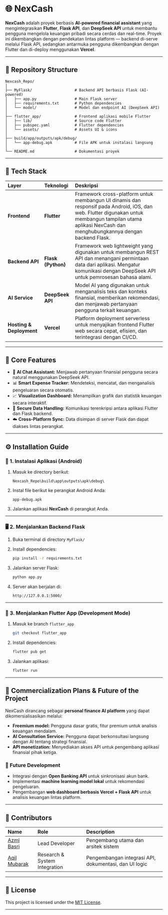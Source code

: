 # 🌐 NexCash

**NexCash** adalah proyek berbasis **AI-powered financial assistant** yang mengintegrasikan **Flutter**, **Flask API**, dan **DeepSeek API** untuk membantu pengguna mengelola keuangan pribadi secara cerdas dan real-time.
Proyek ini dikembangkan dengan pendekatan lintas platform — backend di-serve melalui Flask API, sedangkan antarmuka pengguna dikembangkan dengan Flutter dan di-deploy menggunakan **Vercel**.

---

## 📁 Repository Structure

```
Nexcash_Repo/
│
├── MyFlask/                   # Backend API berbasis Flask (AI-powered)
│   ├── app.py                 # Main Flask server
│   ├── requirements.txt       # Python dependencies
│   └── model/                 # Model dan endpoint AI (DeepSeek API)
│
├── flutter_app/               # Frontend aplikasi mobile Flutter
│   ├── lib/                   # Source code Flutter
│   ├── pubspec.yaml           # Flutter dependencies
│   └── assets/                # Assets UI & icons
│
├── build/app/outputs/apk/debug/
│   └── app-debug.apk          # File APK untuk instalasi langsung
│
└── README.md                  # Dokumentasi proyek
```

---

## 🚀 Tech Stack

| Layer                    | Teknologi          | Deskripsi                                                                                                                                                                                                  |
| :----------------------- | :----------------- | :--------------------------------------------------------------------------------------------------------------------------------------------------------------------------------------------------------- |
| **Frontend**             | **Flutter**        | Framework cross-platform untuk membangun UI dinamis dan responsif pada Android, iOS, dan web. Flutter digunakan untuk membangun tampilan utama aplikasi NexCash dan menghubungkannya dengan backend Flask. |
| **Backend API**          | **Flask (Python)** | Framework web lightweight yang digunakan untuk membangun REST API dan menangani permintaan data dari aplikasi. Mengatur komunikasi dengan DeepSeek API untuk pemrosesan bahasa alami.                      |
| **AI Service**           | **DeepSeek API**   | Model AI yang digunakan untuk menganalisis teks dan konteks finansial, memberikan rekomendasi, dan menjawab pertanyaan pengguna terkait keuangan.                                                          |
| **Hosting & Deployment** | **Vercel**         | Platform deployment serverless untuk menyajikan frontend Flutter web secara cepat, efisien, dan terintegrasi dengan CI/CD.                                                                                 |

---

## 🧠 Core Features

* 💬 **AI Chat Assistant:** Menjawab pertanyaan finansial pengguna secara natural menggunakan DeepSeek API.
* 📊 **Smart Expense Tracker:** Mendeteksi, mencatat, dan menganalisis pengeluaran secara otomatis.
* 📈 **Visualization Dashboard:** Menampilkan grafik dan statistik keuangan secara interaktif.
* 🔐 **Secure Data Handling:** Komunikasi terenkripsi antara aplikasi Flutter dan Flask backend.
* ☁️ **Cross-Platform Sync:** Data disimpan di server Flask dan dapat diakses lintas perangkat.

---

## ⚙️ Installation Guide

### 🧩 1. Instalasi Aplikasi (Android)

1. Masuk ke directory berikut:

   ```
   Nexcash_Repo\build\app\outputs\apk\debug\
   ```
2. Instal file berikut ke perangkat Android Anda:

   ```
   app-debug.apk
   ```
3. Jalankan aplikasi **NexCash** di perangkat Anda.

---

### 🖥️ 2. Menjalankan Backend Flask

1. Buka terminal di directory `MyFlask/`
2. Install dependencies:

   ```bash
   pip install -r requirements.txt
   ```
3. Jalankan server Flask:

   ```bash
   python app.py
   ```
4. Server akan berjalan di:

   ```
   http://127.0.0.1:5000/
   ```

---

### 📱 3. Menjalankan Flutter App (Development Mode)

1. Masuk ke branch `flutter_app`

   ```bash
   git checkout flutter_app
   ```
2. Install dependencies:

   ```bash
   flutter pub get
   ```
3. Jalankan aplikasi:

   ```bash
   flutter run
   ```

---

## 💼 Commercialization Plans & Future of the Project

NexCash dirancang sebagai **personal finance AI platform** yang dapat dikomersialisasikan melalui:

* **Freemium model:** Pengguna dasar gratis, fitur premium untuk analisis keuangan mendalam.
* **AI Consultation Service:** Pengguna dapat berkonsultasi langsung dengan AI tentang strategi finansial.
* **API monetization:** Menyediakan akses API untuk pengembang aplikasi finansial pihak ketiga.

### 🔮 Future Development

* Integrasi dengan **Open Banking API** untuk sinkronisasi akun bank.
* Implementasi **machine learning model lokal** untuk rekomendasi pengeluaran.
* Pengembangan **web dashboard berbasis Vercel + Flask API** untuk analisis keuangan lintas platform.

---

## 👥 Contributors

| Name                                       | Role                          | Description                                           |
| :----------------------------------------- | :---------------------------- | :---------------------------------------------------- |
| [Azmi Basri](https://github.com/Azmibasri) | Lead Developer                | Pengembang utama dan arsitek sistem                   |
| [Aqil Mubarak](https://github.com/Eruumaa) | Research & System Integration | Pengembangan integrasi API, dokumentasi, dan UI logic |

---

## 📄 License

This project is licensed under the [MIT License](LICENSE).

---
